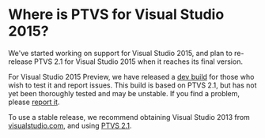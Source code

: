 Where is PTVS for Visual Studio 2015?
=====================================

We've started working on support for Visual Studio 2015, and plan to re-release PTVS 2.1 for Visual Studio 2015 when it reaches its final version.

For Visual Studio 2015 Preview, we have released a [dev build](https://pytools.codeplex.com/releases/view/113962) for those who wish to test it and report issues. This build is based on PTVS 2.1, but has not yet been thoroughly tested and may be unstable. If you find a problem, please [report it](https://pytools.codeplex.com/workitem/list/advanced).

To use a stable release, we recommend obtaining Visual Studio 2013 from [visualstudio.com](http://www.visualstudio.com/downloads/download-visual-studio-vs), and using [PTVS 2.1](https://pytools.codeplex.com/releases/view/109707).
